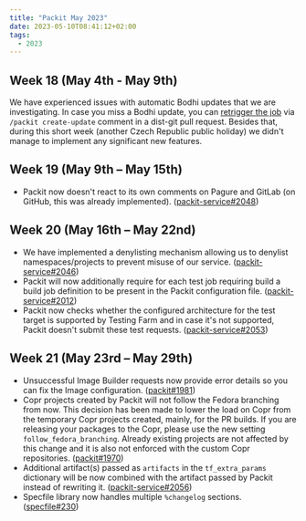 ```yaml
---
title: "Packit May 2023"
date: 2023-05-10T08:41:12+02:00
tags:
  - 2023
---
```


## Week 18 (May 4th - May 9th)

We have experienced issues with automatic Bodhi updates that we are investigating.
In case you miss a Bodhi update, you can
[retrigger the job](https://packit.dev/docs/fedora-releases-guide/#retriggering-2) via `/packit create-update`
comment in a dist-git pull request.
Besides that, during this short week (another Czech Republic public holiday) we didn't manage to implement
any significant new features.

## Week 19 (May 9th – May 15th)

- Packit now doesn't react to its own comments on Pagure and GitLab (on GitHub, this was already implemented).
  ([packit-service#2048](https://github.com/packit/packit-service/pull/2048))

## Week 20 (May 16th – May 22nd)

- We have implemented a denylisting mechanism allowing us to denylist namespaces/projects to prevent misuse of our service. ([packit-service#2046](https://github.com/packit/packit-service/pull/2046))
- Packit will now additionally require for each test job requiring build a build job definition to be present in the Packit configuration file. ([packit-service#2012](https://github.com/packit/packit-service/pull/2012))
- Packit now checks whether the configured architecture for the test target is supported by Testing Farm and in case it's not supported, Packit doesn't submit these test requests. ([packit-service#2053](https://github.com/packit/packit-service/pull/2053))

## Week 21 (May 23rd – May 29th)

- Unsuccessful Image Builder requests now provide error details so you can fix the Image configuration. ([packit#1981](https://github.com/packit/packit/pull/1981))
- Copr projects created by Packit will not follow the Fedora branching from now. This decision has been made to lower the load on Copr from the temporary Copr projects created, mainly, for the PR builds. If you are releasing your packages to the Copr, please use the new setting `follow_fedora_branching`.
  Already existing projects are not affected by this change and it is also not enforced with the custom Copr repositories. ([packit#1970](https://github.com/packit/packit/pull/1970))
- Additional artifact(s) passed as `artifacts` in the `tf_extra_params` dictionary will be now combined with the artifact passed by Packit instead of rewriting it. ([packit-service#2056](https://github.com/packit/packit-service/pull/2056))
- Specfile library now handles multiple `%changelog` sections. ([specfile#230](https://github.com/packit/specfile/pull/230))
